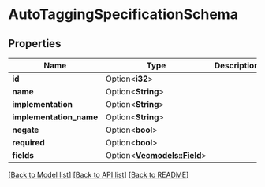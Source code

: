 # AutoTaggingSpecificationSchema

## Properties

Name | Type | Description | Notes
------------ | ------------- | ------------- | -------------
**id** | Option<**i32**> |  | [optional]
**name** | Option<**String**> |  | [optional]
**implementation** | Option<**String**> |  | [optional]
**implementation_name** | Option<**String**> |  | [optional]
**negate** | Option<**bool**> |  | [optional]
**required** | Option<**bool**> |  | [optional]
**fields** | Option<[**Vec<models::Field>**](Field.md)> |  | [optional]

[[Back to Model list]](../README.md#documentation-for-models) [[Back to API list]](../README.md#documentation-for-api-endpoints) [[Back to README]](../README.md)


